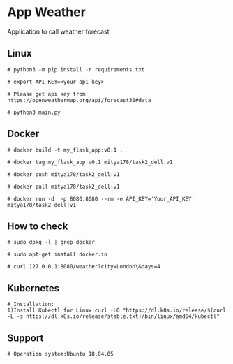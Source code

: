 

# App Weather
Application to call weather forecast

## Linux
```
# python3 -m pip install -r requirements.txt

# export API_KEY=<your api key>

# Please get api key from https://openweathermap.org/api/forecast30#data

# python3 main.py
```

## Docker
```
# docker build -t my_flask_app:v0.1 .

# docker tag my_flask_app:v0.1 mitya178/task2_dell:v1

# docker push mitya178/task2_dell:v1

# docker pull mitya178/task2_dell:v1

# docker run -d  -p 8080:8080 --rm -e API_KEY='Your_API_KEY' mitya178/task2_dell:v1
```

## How to check
```
# sudo dpkg -l | grep docker

# sudo apt-get install docker.io

# curl 127.0.0.1:8080/weather?city=London\&days=4
```
## Kubernetes
```
# Installation:
1)Install Kubectl for Linux:curl -LO "https://dl.k8s.io/release/$(curl -L -s https://dl.k8s.io/release/stable.txt)/bin/linux/amd64/kubectl"
```

## Support
```
# Operation system:Ubuntu 18.04.05
```
